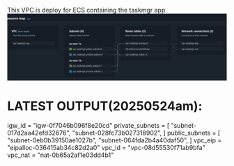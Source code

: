 This VPC is deploy for ECS containing the taskmgr app
![alt text](/images/image.png)

# LATEST OUTPUT(20250524am):

igw_id = "igw-0f7046b096f8e20cd"
private_subnets = [
  "subnet-017d2aa42efd32676",
  "subnet-028fc73b027318902",
]
public_subnets = [
  "subnet-0eb0b39150ae1027b",
  "subnet-064fda2b4a40daf50",
]
vpc_eip = "eipalloc-036415ab34c82d2a0"
vpc_id = "vpc-08d55530f71ab9bfa"
vpc_nat = "nat-0b65a2af1e03dd4b1"